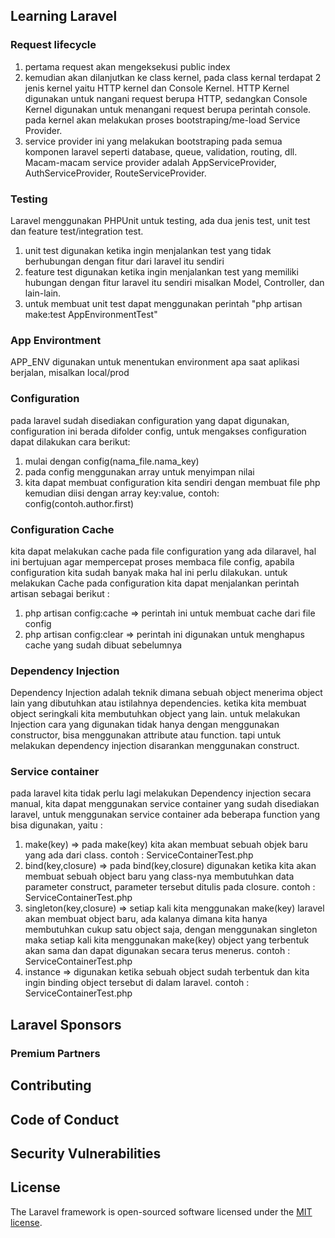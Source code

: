 

## Learning Laravel
### Request lifecycle
1. pertama request akan mengeksekusi public index
2. kemudian akan dilanjutkan ke class kernel, pada class kernal terdapat 2 jenis kernel yaitu HTTP kernel dan Console Kernel. HTTP Kernel digunakan untuk nangani request berupa HTTP, sedangkan Console Kernel digunakan untuk menangani request berupa perintah console.
pada kernel akan melakukan proses bootstraping/me-load Service Provider.
3. service provider ini yang melakukan bootstraping pada semua komponen laravel seperti database, queue, validation, routing, dll.
Macam-macam service provider adalah AppServiceProvider, AuthServiceProvider, RouteServiceProvider.

### Testing
Laravel menggunakan PHPUnit untuk testing, ada dua jenis test, unit test dan feature test/integration test.
1. unit test digunakan ketika ingin menjalankan test yang tidak berhubungan dengan fitur dari laravel itu sendiri
2. feature test digunakan ketika ingin menjalankan test yang memiliki hubungan dengan fitur laravel itu sendiri misalkan Model, Controller, dan lain-lain.
3. untuk membuat unit test dapat menggunakan perintah "php artisan make:test AppEnvironmentTest" 

### App Environtment
APP_ENV digunakan untuk menentukan  environment apa saat aplikasi berjalan, misalkan local/prod

### Configuration
pada laravel sudah disediakan configuration yang dapat digunakan, configuration ini berada difolder config, untuk mengakses configuration dapat dilakukan cara berikut: 
1. mulai dengan config(nama_file.nama_key)
2. pada config menggunakan array untuk menyimpan nilai
3. kita dapat membuat configuration kita sendiri dengan membuat file php kemudian diisi dengan array key:value, contoh: config(contoh.author.first)

### Configuration Cache
kita dapat melakukan cache pada file configuration yang ada dilaravel, hal ini bertujuan agar mempercepat proses membaca file config, apabila configuration kita sudah banyak maka hal ini perlu dilakukan. untuk melakukan Cache pada configuration kita dapat menjalankan perintah artisan sebagai berikut : 
1. php artisan config:cache => perintah ini untuk membuat cache dari file config
2. php artisan config:clear => perintah ini digunakan untuk menghapus cache yang sudah dibuat sebelumnya

### Dependency Injection
Dependency Injection adalah teknik dimana sebuah object menerima object lain yang dibutuhkan atau istilahnya dependencies. ketika kita membuat object seringkali kita membutuhkan object yang lain. 
untuk melakukan Injection cara yang digunakan tidak hanya dengan menggunakan constructor, bisa menggunakan attribute atau function. tapi untuk melakukan dependency injection disarankan menggunakan construct.

### Service container
pada laravel kita tidak perlu lagi melakukan Dependency injection secara manual, kita dapat menggunakan service container yang sudah disediakan laravel, untuk menggunakan service container ada beberapa function yang bisa digunakan, yaitu :
1. make(key) => pada make(key) kita akan membuat sebuah objek baru yang ada dari class. contoh : ServiceContainerTest.php
2. bind(key,closure) => pada bind(key,closure) digunakan ketika kita akan membuat sebuah object baru yang class-nya membutuhkan data parameter construct, parameter tersebut ditulis pada closure. contoh : ServiceContainerTest.php
3. singleton(key,closure) => setiap kali kita menggunakan make(key) laravel akan membuat object baru, ada kalanya dimana kita hanya membutuhkan cukup satu object saja, dengan menggunakan singleton maka setiap kali kita menggunakan make(key) object yang terbentuk akan sama dan dapat digunakan secara terus menerus. contoh : ServiceContainerTest.php
4. instance => digunakan ketika sebuah object sudah terbentuk dan kita ingin binding object tersebut di dalam laravel. contoh : ServiceContainerTest.php


## Laravel Sponsors


### Premium Partners


## Contributing


## Code of Conduct

## Security Vulnerabilities

## License

The Laravel framework is open-sourced software licensed under the [MIT license](https://opensource.org/licenses/MIT).
